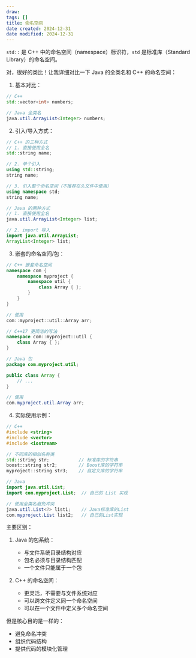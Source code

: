 ```yaml
---
draw:
tags: []
title: 命名空间
date created: 2024-12-31
date modified: 2024-12-31
---
```


`std::` 是 C++ 中的命名空间（namespace）标识符，`std` 是标准库（Standard Library）的命名空间。

对，很好的类比！让我详细对比一下 Java 的全类名和 C++ 的命名空间：

1. 基本对比：

```cpp
// C++
std::vector<int> numbers;
```

```java
// Java 全类名
java.util.ArrayList<Integer> numbers;
```

2. 引入/导入方式：

```cpp
// C++ 的三种方式
// 1. 直接使用全名
std::string name;

// 2. 单个引入
using std::string;
string name;

// 3. 引入整个命名空间（不推荐在头文件中使用）
using namespace std;
string name;
```

```java
// Java 的两种方式
// 1. 直接使用全名
java.util.ArrayList<Integer> list;

// 2. import 导入
import java.util.ArrayList;
ArrayList<Integer> list;
```

3. 嵌套的命名空间/包：

```cpp
// C++ 嵌套命名空间
namespace com {
    namespace myproject {
        namespace util {
            class Array { };
        }
    }
}

// 使用
com::myproject::util::Array arr;

// C++17 更简洁的写法
namespace com::myproject::util {
    class Array { };
}
```

```java
// Java 包
package com.myproject.util;

public class Array {
    // ...
}

// 使用
com.myproject.util.Array arr;
```

4. 实际使用示例：

```cpp
// C++
#include <string>
#include <vector>
#include <iostream>

// 不同库的相似名称类
std::string str;           // 标准库的字符串
boost::string str2;        // Boost库的字符串
myproject::string str3;    // 自定义库的字符串
```

```java
// Java
import java.util.List;
import com.myproject.List;  // 自己的 List 实现

// 使用全类名避免冲突
java.util.List<?> list1;    // Java标准库的List
com.myproject.List list2;   // 自己的List实现
```

主要区别：

1. Java 的包系统：
   - 与文件系统目录结构对应
   - 包名必须与目录结构匹配
   - 一个文件只能属于一个包

2. C++ 的命名空间：
   - 更灵活，不需要与文件系统对应
   - 可以跨文件定义同一个命名空间
   - 可以在一个文件中定义多个命名空间

但是核心目的是一样的：

- 避免命名冲突
- 组织代码结构
- 提供代码的模块化管理
